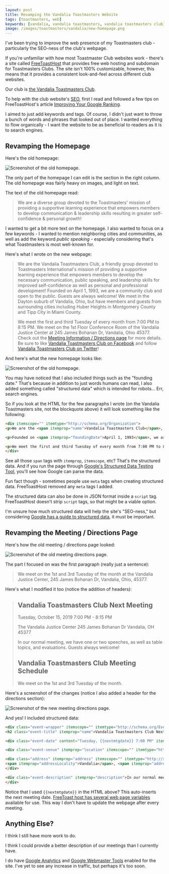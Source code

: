 ```yaml
---
layout: post
title: Revamping the Vandalia Toastmasters Website
tags: [toastmasters, web]
keywords: [vandalia, vandalia toastmasters, vandalia toastmasters club]
image: /images/toastmasters/vandalia/new-homepage.png
---
```


I've been trying to improve the web presence of my Toastmasters club - particularly the SEO-ness of the club's webpage.

If you're unfamiliar with how most Toastmaster Club websites work - there's a site called [FreeToastHost](https://www.toastmastersclubs.org/) that provides free web hosting and subdomain for Toastmasters Clubs. The site isn't 100% customizable, however, this means that it provides a consistent look-and-feel across different club websites.

Our club is [the Vandalia Toastmasters Club](https://vandalia.toastmastersclubs.org/).

To help with the club website's [SEO](https://en.wikipedia.org/wiki/Search_engine_optimization), first I read and followed a few tips on FreeToastHost's article [Improving Your Google Ranking](https://support.toastmastersclubs.org/doc/item/improving-google-ranking).

I aimed to just add keywords and tags. Of course, I didn't just want to throw a bunch of words and phrases that looked out of place. I wanted everything to flow organically - I want the website to be as beneficial to readers as it is to search engines.

## Revamping the Homepage

Here's the old homepage:

![Screenshot of the old homepage.](/images/toastmasters/vandalia/old-homepage.png)

The only part of the homepage I can edit is the section in the right column. The old homepage was fairly heavy on images, and light on text.

The text of the old homepage read:

> We are a diverse group devoted to the Toastmasters' mission of providing a supportive learning experience that empowers members to develop communication & leadership skills resulting in greater self-confidence & personal growth!

I wanted to get a bit more text on the homepage. I also wanted to focus on a few keywords - I wanted to mention neighboring cities and communities, as well as add the keyword *public speaking* - especially considering that's what Toastmasters is most well-known for.

Here's what I wrote on the new webpage:

> We are the Vandalia Toastmasters Club, a friendly group devoted to Toastmasters International's mission of providing a supportive learning experience that empowers members to develop the necessary communication, public speaking, and leadership skills for improved self-confidence as well as personal and professional development!
Founded on April 1, 1993, we are a community club and open to the public. Guests are always welcome! We meet in the Dayton suburb of Vandalia, Ohio, but have members and guests from surrounding cities including Huber Heights in Montgomery County and Tipp City in Miami County.
>
> We meet the first and third Tuesday of every month from 7:00 PM to 8:15 PM. We meet on the 1st Floor Conference Room of the Vandalia Justice Center at  245 James Bohanan Dr,  Vandalia, Ohio 45377. Check out the [Meeting Information / Directions page](https://vandalia.toastmastersclubs.org/directions.html) for more details.
Be sure to like [Vandalia Toastmasters Club on Facebook]() and follow [Vandalia Toastmasters Club on Twitter]()!

And here's what the new homepage looks like:

![Screenshot of the old homepage.](/images/toastmasters/vandalia/new-homepage.png)

You may have noticed that I also included things such as the "founding date." That's because in addition to just words humans can read, I also added something called "structured data" which is intended for robots... Err, search engines.

So if you look at the HTML for the few paragraphs I wrote (on the Vandalia Toastmasters site, not the blockquote above) it will look something like the following:

```html
<div itemscope="" itemtype="http://schema.org/Organization">
<p>We are the <span itemprop="name">Vandalia Toastmasters Club</span>, a friendly group devoted to <span itemprop="parentOrganization">Toastmasters International</span>&#39;s mission of providing a supportive learning experience that empowers members to develop the necessary communication, public speaking, and leadership skills for improved self-confidence as well as personal and professional development!</p>

<p>Founded on <span itemprop="foundingDate">April 1, 1993</span>, we are a community club and open to the public. Guests are always welcome! We meet in the <span itemprop="areaServed">Dayton suburb of Vandalia, Ohio</span>, but have members and guests from surrounding cities including <span itemprop="areaServed">Huber Heights in Montgomery County</span> and <span itemprop="areaServed">Tipp City in Miami County</span>.</p>

<p>We meet the first and third Tuesday of every month from 7:00 PM to 8:15 PM. We meet on the 1st Floor Conference Room of <span itemprop="location" itemscope="" itemtype="http://schema.org/Place"><span itemprop="name">the Vandalia Justice Center</span> at <span itemprop="address" itemscope="" itemtype="http://schema.org/PostalAddress"><span itemprop="streetAddress"> 245 James Bohanan Dr</span>, <span itemprop="addressLocality"> Vandalia</span>, <span itemprop="addressRegion">Ohio</span> <span itemprop="postalCode">45377</span></span></span>. Check out the <a href="https://vandalia.toastmastersclubs.org/directions.html">Meeting Information / Directions page</a> for more details.</p>
</div>
```

See all those `span` tags with `itemprop`, `itemscope`, etc? That's the structured data. And if you run the page through [Google's Structured Data Testing Tool](https://search.google.com/structured-data/testing-tool#url=https%3A%2F%2Fvandalia.toastmastersclubs.org%2F), you'll see how Google can parse the data.

Fun fact though - sometimes people use `meta` tags when creating structured data. FreeToastHost removed any `meta` tags I added.

The structured data can also be done in JSON format inside a `script` tag. FreeToastHost doesn't strip `script` tags, so that might be a viable option.

I'm unsure how much structured data will help the site's "SEO-ness," but considering [Google has a guide to structured data](https://developers.google.com/search/docs/guides/search-gallery), it must be important.

## Revamping the Meeting / Directions Page

Here's how the old meeting / directions page looked:

![Screenshot of the old meeting directions page.](/images/toastmasters/vandalia/old-meeting-directions-page.png)

The part I focused on was the first paragraph (really just a sentence):

> We meet on the 1st and 3rd Tuesday of the month at the Vandalia Justice Center, 245 James Bohanan Dr, Vandalia, Ohio, 45377.

Here's what I modified it too (notice the addition of headers):

> ## Vandalia Toastmasters Club Next Meeting
> Tuesday, October 15, 2019 7:00 PM - 8:15 PM
>
> The Vandalia Justice Center
> 245 James Bohanan Dr
> Vandalia, OH 45377
>
> In our normal meeting, we have one or two speeches, as well as table topics, and evaluations. Guests always welcome!
>
> ## Vandalia Toastmasters Club Meeting Schedule
> We meet on the 1st and 3rd Tuesday of the month.

Here's a screenshot of the changes (notice I also added a header for the directions section):

![Screenshot of the new meeting directions page.](/images/toastmasters/vandalia/new-meeting-directions-page.png)

And yes! I included structured data:

```html
<div class="event-wrapper" itemscope="" itemtype="http://schema.org/Event">
<h2 class="event-title" itemprop="name">Vandalia Toastmasters Club Next Meeting</h2>

<div class="event-date" content="Tuesday, {{nextmtgdate}} 7:00 PM" itemprop="startDate">Tuesday, {{nextmtgdate}} 7:00 PM - 8:15 PM</div>

<div class="event-venue" itemprop="location" itemscope="" itemtype="http://schema.org/Place" style="margin: 1em 0;"><span itemprop="name">The Vandalia Justice Center</span>

<div class="address" itemprop="address" itemscope="" itemtype="http://schema.org/PostalAddress"><span itemprop="streetAddress">245 James Bohanan Dr</span><br />
<span itemprop="addressLocality">Vandalia</span>, <span itemprop="addressRegion">OH</span> <span itemprop="postalCode">45377</span></div>
</div>

<div class="event-description" itemprop="description">In our normal meeting, we have one or two speeches, as well as table topics, and evaluations. Guests always welcome!</div>
</div>
```

Notice that I used `{{nextmtgdate}}` in the HTML above? This auto-inserts the next meeting date. [FreeToast host has several web page variables](https://support.toastmastersclubs.org/doc/item/web-page-tools#page-variable) available for use. This way I don't have to update the webpage after every meeting.

## Anything Else?

I think I still have more work to do.

I think I could provide a better description of our meetings than I currently have.

I do have [Google Analytics](https://analytics.google.com) and [Google Webmaster Tools](https://www.google.com/intl/en/webmasters/) enabled for the site. I've yet to see any increase in traffic, but perhaps it's too soon.